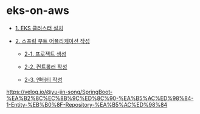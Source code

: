 # eks-on-aws

* [1. EKS 클러스터 설치](https://github.com/gnosia93/container-on-aws/blob/main/tutorial/eks-cluster-launch.md)

* [2. 스프링 부트 어플리케이션 작성]()

  * [2-1. 프로젝트 생성](https://github.com/gnosia93/eks-on-aws/blob/main/tutorial/springboot-shop.md)

  * [2-2. 컨트롤러 작성](https://github.com/gnosia93/eks-on-aws/blob/main/tutorial/springboot-controller.md)
  
  * [2-3. 엔터티 작성]()


https://velog.io/@yu-jin-song/SpringBoot-%EA%B2%8C%EC%8B%9C%ED%8C%90-%EA%B5%AC%ED%98%84-1-Entity-%EB%B0%8F-Repository-%EA%B5%AC%ED%98%84

